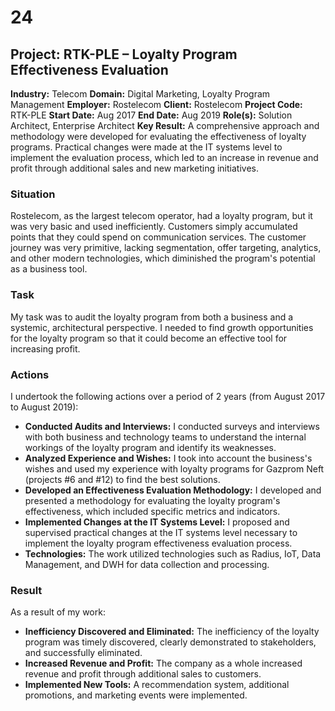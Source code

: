 # 24
## Project: RTK-PLE – Loyalty Program Effectiveness Evaluation

**Industry:** Telecom
**Domain:** Digital Marketing, Loyalty Program Management
**Employer:** Rostelecom
**Client:** Rostelecom
**Project Code:** RTK-PLE
**Start Date:** Aug 2017
**End Date:** Aug 2019
**Role(s):** Solution Architect, Enterprise Architect
**Key Result:** A comprehensive approach and methodology were developed for evaluating the effectiveness of loyalty programs. Practical changes were made at the IT systems level to implement the evaluation process, which led to an increase in revenue and profit through additional sales and new marketing initiatives.

### Situation
Rostelecom, as the largest telecom operator, had a loyalty program, but it was very basic and used inefficiently. Customers simply accumulated points that they could spend on communication services. The customer journey was very primitive, lacking segmentation, offer targeting, analytics, and other modern technologies, which diminished the program's potential as a business tool.

### Task
My task was to audit the loyalty program from both a business and a systemic, architectural perspective. I needed to find growth opportunities for the loyalty program so that it could become an effective tool for increasing profit.

### Actions
I undertook the following actions over a period of 2 years (from August 2017 to August 2019):
* **Conducted Audits and Interviews:** I conducted surveys and interviews with both business and technology teams to understand the internal workings of the loyalty program and identify its weaknesses.
* **Analyzed Experience and Wishes:** I took into account the business's wishes and used my experience with loyalty programs for Gazprom Neft (projects #6 and #12) to find the best solutions.
* **Developed an Effectiveness Evaluation Methodology:** I developed and presented a methodology for evaluating the loyalty program's effectiveness, which included specific metrics and indicators.
* **Implemented Changes at the IT Systems Level:** I proposed and supervised practical changes at the IT systems level necessary to implement the loyalty program effectiveness evaluation process.
* **Technologies:** The work utilized technologies such as Radius, IoT, Data Management, and DWH for data collection and processing.

### Result
As a result of my work:
* **Inefficiency Discovered and Eliminated:** The inefficiency of the loyalty program was timely discovered, clearly demonstrated to stakeholders, and successfully eliminated.
* **Increased Revenue and Profit:** The company as a whole increased revenue and profit through additional sales to customers.
* **Implemented New Tools:** A recommendation system, additional promotions, and marketing events were implemented.

